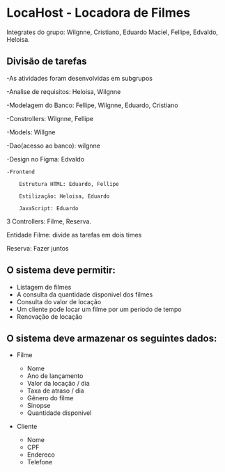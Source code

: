 # LocaHost - Locadora de Filmes
Integrates do grupo: Wilgnne, Cristiano, Eduardo Maciel, Fellipe, Edvaldo, Heloisa.

## Divisão de tarefas

-As atividades foram desenvolvidas em subgrupos

-Analise de requisitos: Heloisa, Wilgnne

-Modelagem do Banco: Fellipe, Wilgnne, Eduardo, Cristiano

-Constrollers: Wilgnne, Fellipe

-Models: Willgne

-Dao(acesso ao banco): wilgnne

-Design no Figma: Edvaldo

    -Frontend

        Estrutura HTML: Eduardo, Fellipe
  
        Estilização: Heloisa, Eduardo
  
        JavaScript: Eduardo
  

3 Controllers: Filme, Reserva.

Entidade Filme: divide as tarefas em dois times

Reserva: Fazer juntos

## O sistema deve permitir:

- Listagem de filmes
- A consulta da quantidade disponivel dos filmes
- Consulta do valor de locação
- Um cliente pode locar um filme por um periodo de tempo
- Renovação de locação


## O sistema deve armazenar os seguintes dados:

- Filme
  - Nome
  - Ano de lançamento
  - Valor da locação / dia
  - Taxa de atraso / dia
  - Gênero do filme
  - Sinopse
  - Quantidade disponivel

- Cliente
  - Nome
  - CPF
  - Endereco
  - Telefone
